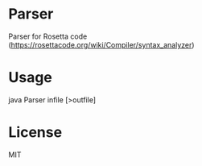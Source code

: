 # Parser
Parser for Rosetta code (https://rosettacode.org/wiki/Compiler/syntax_analyzer)

# Usage
java Parser infile [>outfile]

# License
MIT
